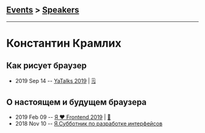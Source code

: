 ## [Events](../README.md) > [Speakers](../speakers.md)
---

# Константин Крамлих

## Как рисует браузер
- 2019 Sep 14 -- [YaTalks 2019](https://www.youtube.com/watch?v=Xg-oZp0EcYc&t=6189s)    | [:spiral_notepad:](https://habr.com/ru/company/yandex/blog/468165/)
## О настоящем и будущем браузера
- 2019 Feb 09 -- [Я ❤ Frontend 2019](https://www.youtube.com/watch?v=6OLVN_gprow)  | [:notebook:](https://yadi.sk/i/JH5CHqg91MUcmA)  
- 2018 Nov 10 -- [Я.Субботник по разработке интерфейсов](https://events.yandex.ru/lib/talks/6684/)    
